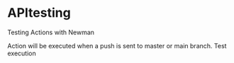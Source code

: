 # APItesting
Testing Actions with Newman

Action will be executed when a push is sent to master or main branch.
Test execution